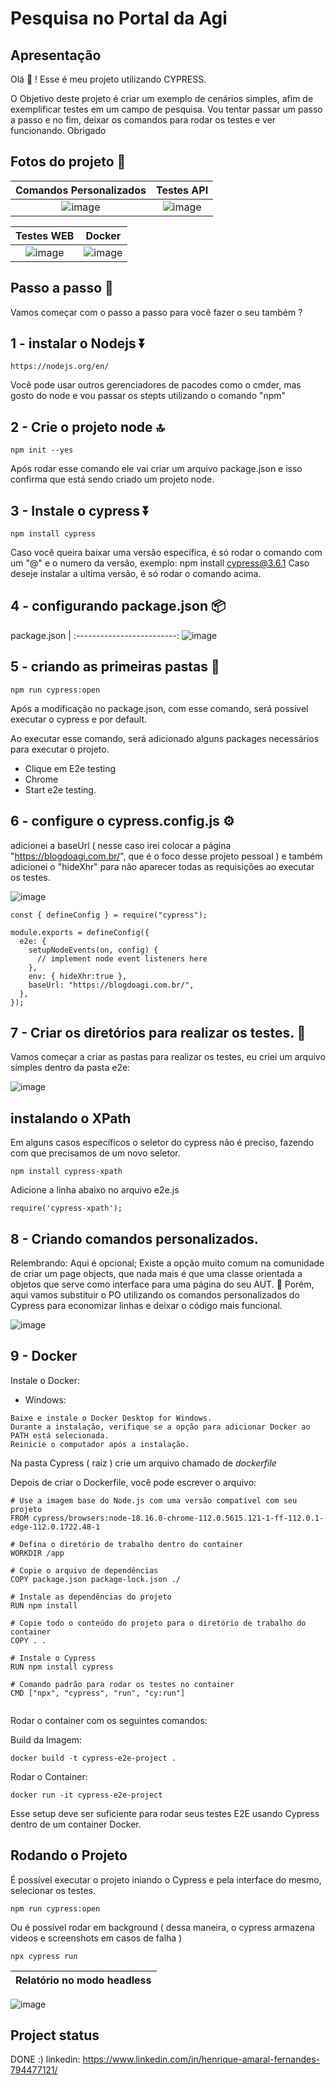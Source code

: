 # Pesquisa no Portal da Agi

 ## Apresentação

Olá :wave: ! Esse é meu projeto utilizando CYPRESS. 

O Objetivo deste projeto é criar um exemplo de cenários simples, afim de exemplificar testes em um campo de pesquisa. 
Vou tentar passar um passo a passo e no fim, deixar os comandos para rodar os testes e ver funcionando. Obrigado


## Fotos do projeto 📸

Comandos Personalizados           |   Testes API           | 
:-------------------------: | :-------------------------:
![image](https://github.com/user-attachments/assets/5957a371-3e02-4516-aa37-0b8259574938) | ![image](https://github.com/user-attachments/assets/d8a865e6-e411-4997-b336-164bb9826a96)

Testes WEB      |   Docker         | 
:-------------------------: | :-------------------------:
![image](https://github.com/user-attachments/assets/9e950a47-435b-4410-9498-bf8ae5905e13) | ![image](https://github.com/user-attachments/assets/e9355822-c79a-41ff-9825-5968c09fe4c6)



## Passo a passo :foot:

Vamos começar com o passo a passo para você fazer o seu também ?


<!-- Already a pro? Just edit this README.md and make it your own. Want to make it easy? [Use the template at the bottom](#editing-this-readme)! -->

## 1 - instalar o Nodejs ⏬

```
https://nodejs.org/en/
```
Você pode usar outros gerenciadores de pacodes como o cmder, mas gosto do node e vou passar os stepts utilizando o comando "npm"

## 2 - Crie o projeto node 🔝

```
npm init --yes

```
Após rodar esse comando ele vai criar um arquivo package.json e isso confirma que está sendo criado um projeto node. 


## 3 - Instale o cypress ⏬

```
npm install cypress

```
Caso você queira baixar uma versão específica, é só rodar o comando com um "@" e o numero da versão, exemplo: npm install cypress@3.6.1
Caso deseje instalar a ultima versão, é só rodar o comando acima. 


## 4 - configurando package.json 📦

package.json               | 
:-------------------------:
![image](https://github.com/user-attachments/assets/ef2d4953-0e01-4108-9c07-07df94fc4b79)


## 5 - criando as primeiras pastas :open_file_folder:

```
npm run cypress:open
```

Após a modificação no package.json, com esse comando, será possível executar o cypress e por default.

Ao executar esse comando, será adicionado alguns packages necessários para executar o projeto. 
* Clique em E2e testing 
* Chrome
* Start e2e testing.

## 6 - configure o cypress.config.js ⚙️

adicionei a baseUrl ( nesse caso irei colocar a página "https://blogdoagi.com.br/", que é o foco desse projeto pessoal ) e também adicionei o "hideXhr" para não aparecer todas as requisições ao executar os testes. 

![image](https://github.com/user-attachments/assets/2fea4e8d-def9-4663-9015-5c02219e8b1a)



```
const { defineConfig } = require("cypress");

module.exports = defineConfig({
  e2e: {
    setupNodeEvents(on, config) {
      // implement node event listeners here
    },
    env: { hideXhr:true },
    baseUrl: "https://blogdoagi.com.br/",
  },
});

```


## 7 - Criar os diretórios para realizar os testes. 📁

Vamos começar a criar as pastas para realizar os testes, eu criei um arquivo simples dentro da pasta e2e: 

![image](https://github.com/user-attachments/assets/4530831e-8380-495f-a605-2e197c18391e)

## instalando o XPath

Em alguns casos específicos o seletor do cypress não é preciso, fazendo com que precisamos de um novo seletor. 

```
npm install cypress-xpath
```
Adicione a linha abaixo no arquivo e2e.js

```
require('cypress-xpath');
```

## 8 - Criando comandos personalizados. 

Relembrando: Aqui é opcional; 
Existe a opção muito comum na comunidade de criar um page objects, que nada mais é que uma classe orientada a objetos que serve como interface para uma página do seu AUT. 🙂
Porém, aqui vamos substituir o PO utilizando os comandos personalizados do Cypress para economizar linhas e deixar o código mais funcional. 


![image](https://github.com/user-attachments/assets/7c4443e3-6f63-4660-87c8-d9192bb1b436)


## 9 - Docker
 Instale o Docker:
 
* Windows:
```
Baixe e instale o Docker Desktop for Windows.
Durante a instalação, verifique se a opção para adicionar Docker ao PATH está selecionada.
Reinicie o computador após a instalação.
```
Na pasta Cypress ( raiz ) crie um arquivo chamado de *dockerfile*

Depois de criar o Dockerfile, você pode escrever o arquivo:  

```
# Use a imagem base do Node.js com uma versão compatível com seu projeto
FROM cypress/browsers:node-18.16.0-chrome-112.0.5615.121-1-ff-112.0.1-edge-112.0.1722.48-1

# Defina o diretório de trabalho dentro do container
WORKDIR /app

# Copie o arquivo de dependências
COPY package.json package-lock.json ./

# Instale as dependências do projeto
RUN npm install

# Copie todo o conteúdo do projeto para o diretório de trabalho do container
COPY . .

# Instale o Cypress
RUN npm install cypress 

# Comando padrão para rodar os testes no container
CMD ["npx", "cypress", "run", "cy:run"]


```

Rodar o container com os seguintes comandos:

Build da Imagem:

```
docker build -t cypress-e2e-project .
```

Rodar o Container:

```
docker run -it cypress-e2e-project
```

Esse setup deve ser suficiente para rodar seus testes E2E usando Cypress dentro de um container Docker.

## Rodando o Projeto

É possível executar o projeto iniando o Cypress e pela interface do mesmo, selecionar os testes.
```
npm run cypress:open
```

Ou é possível rodar em background ( dessa maneira, o cypress armazena videos e screenshots em casos de falha ) 

```
npx cypress run 
```
Relatório no modo headless         | 
:-------------------------: | 
![image](https://github.com/user-attachments/assets/5c0bf51c-b188-46b4-857b-8eb141f454bb)



## Project status
DONE :)
linkedin: https://www.linkedin.com/in/henrique-amaral-fernandes-794477121/
